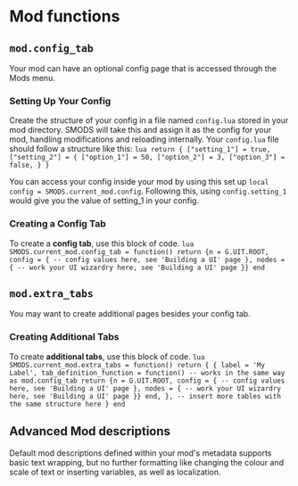 # Mod functions
## `mod.config_tab`
Your mod can have an optional config page that is accessed through the Mods menu. 

### Setting Up Your Config
Create the structure of your config in a file named `config.lua` stored in your mod directory. SMODS will take this and assign it as the config for your mod, handling modifications and reloading internally. Your `config.lua` file should follow a structure like this:
	```lua
	return {
		["setting_1"] = true,
		["setting_2"] = {
			["option_1"] = 50,
			["option_2"] = 3,
			["option_3"] = false,
		}
	}
	```

You can access your config inside your mod by using this set up `local config = SMODS.current_mod.config`. Following this, using `config.setting_1` would give you the value of setting_1 in your config.

### Creating a Config Tab
To create a **config tab**, use this block of code.
	```lua
	SMODS.current_mod.config_tab = function()
		return {n = G.UIT.ROOT, config = {
			-- config values here, see 'Building a UI' page
		}, nodes = {
			-- work your UI wizardry here, see 'Building a UI' page
		}}
	end
	```

## `mod.extra_tabs`
You may want to create additional pages besides your config tab.

### Creating Additional Tabs
To create **additional tabs**, use this block of code.
	```lua
	SMODS.current_mod.extra_tabs = function()
		return {
			{
				label = 'My Label',
				tab_definition_function = function()
					-- works in the same way as mod.config_tab
					return {n = G.UIT.ROOT, config = {
						-- config values here, see 'Building a UI' page
					}, nodes = {
						-- work your UI wizardry here, see 'Building a UI' page
					}}
				end,
			},
			-- insert more tables with the same structure here
		}
	end
	```

## Advanced Mod descriptions
Default mod descriptions defined within your mod's metadata supports basic text wrapping, but no further formatting like changing the colour and scale of text or inserting variables, as well as localization. 